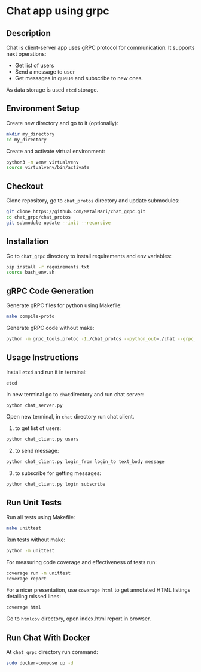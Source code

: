 # Chat app using grpc

## Description
Chat is  client-server app uses gRPC protocol for communication. It supports next operations:
 - Get list of users
 - Send a message to user
 - Get messages in queue and subscribe to new ones.

As data storage is used `etcd` storage.

## Environment Setup
Create new directory and go to it (optionally):
```bash
mkdir my_directory
cd my_directory
```
Create and activate virtual environment:
```bash
python3 -m venv virtualvenv
source virtualvenv/bin/activate
```

## Checkout
Clone repository, go to `chat_protos` directory and update submodules:
```bash
git clone https://github.com/MetalMari/chat_grpc.git
cd chat_grpc/chat_protos
git submodule update --init --recursive
```

## Installation
Go to `chat_grpc` directory to install requirements and env variables:
```bash
pip install -r requirements.txt
source bash_env.sh
```

## gRPC Code Generation
Generate gRPC files for python using Makefile:
```bash
make compile-proto
```
Generate gRPC code without make:
```bash
python -m grpc_tools.protoc -I./chat_protos --python_out=./chat --grpc_python_out=./chat ./chat_protos/chat.proto
```

## Usage Instructions
Install `etcd` and run it in terminal:
```bash
etcd
```
In new terminal go to `chat`directory and run chat server:
```bash
python chat_server.py
```
Open new terminal, in `chat` directory run chat client.
1. to get list of users:
```bash
python chat_client.py users
```
2. to send message:
```bash
python chat_client.py login_from login_to text_body message
```
3. to subscribe for getting messages:
```bash
python chat_client.py login subscribe
```

## Run Unit Tests
Run all tests using Makefile:
```bash
make unittest
```
Run tests without make:
```bash
python -m unittest
```
For measuring code coverage and effectiveness of tests run:
```bash
coverage run -m unittest
coverage report
```
For a nicer presentation, use `coverage html` to get annotated HTML listings detailing missed lines:
```bash
coverage html
```
Go to `htmlcov` directory, open index.html report in browser.

## Run Chat With Docker
At `chat_grpc` directory run command:
```bash
sudo docker-compose up -d
```
